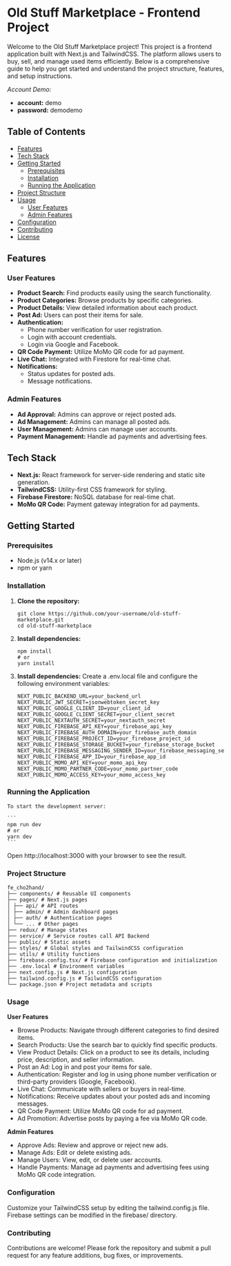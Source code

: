 # Old Stuff Marketplace - Frontend Project

Welcome to the Old Stuff Marketplace project! This project is a frontend application built with Next.js and TailwindCSS. The platform allows users to buy, sell, and manage used items efficiently. Below is a comprehensive guide to help you get started and understand the project structure, features, and setup instructions.

_Account Demo:_

- **account:** demo
- **password:** demodemo

## Table of Contents

- [Features](#features)
- [Tech Stack](#tech-stack)
- [Getting Started](#getting-started)
  - [Prerequisites](#prerequisites)
  - [Installation](#installation)
  - [Running the Application](#running-the-application)
- [Project Structure](#project-structure)
- [Usage](#usage)
  - [User Features](#user-features)
  - [Admin Features](#admin-features)
- [Configuration](#configuration)
- [Contributing](#contributing)
- [License](#license)

## Features

### User Features

- **Product Search:** Find products easily using the search functionality.
- **Product Categories:** Browse products by specific categories.
- **Product Details:** View detailed information about each product.
- **Post Ad:** Users can post their items for sale.
- **Authentication:**
  - Phone number verification for user registration.
  - Login with account credentials.
  - Login via Google and Facebook.
- **QR Code Payment:** Utilize MoMo QR code for ad payment.
- **Live Chat:** Integrated with Firestore for real-time chat.
- **Notifications:**
  - Status updates for posted ads.
  - Message notifications.

### Admin Features

- **Ad Approval:** Admins can approve or reject posted ads.
- **Ad Management:** Admins can manage all posted ads.
- **User Management:** Admins can manage user accounts.
- **Payment Management:** Handle ad payments and advertising fees.

## Tech Stack

- **Next.js:** React framework for server-side rendering and static site generation.
- **TailwindCSS:** Utility-first CSS framework for styling.
- **Firebase Firestore:** NoSQL database for real-time chat.
- **MoMo QR Code:** Payment gateway integration for ad payments.

## Getting Started

### Prerequisites

- Node.js (v14.x or later)
- npm or yarn

### Installation

1. **Clone the repository:**
   ```
   git clone https://github.com/your-username/old-stuff-marketplace.git
   cd old-stuff-marketplace
   ```
2. **Install dependencies:**
   ```
   npm install
   # or
   yarn install
   ```
3. **Install dependencies:**
   Create a .env.local file and configure the following environment variables:

   ```
   NEXT_PUBLIC_BACKEND_URL=your_backend_url
   NEXT_PUBLIC_JWT_SECRET=jsonwebtoken_secret_key
   NEXT_PUBLIC_GOOGLE_CLIENT_ID=your_client_id
   NEXT_PUBLIC_GOOGLE_CLIENT_SECRET=your_client_secret
   NEXT_PUBLIC_NEXTAUTH_SECRET=your_nextauth_secret
   NEXT_PUBLIC_FIREBASE_API_KEY=your_firebase_api_key
   NEXT_PUBLIC_FIREBASE_AUTH_DOMAIN=your_firebase_auth_domain
   NEXT_PUBLIC_FIREBASE_PROJECT_ID=your_firebase_project_id
   NEXT_PUBLIC_FIREBASE_STORAGE_BUCKET=your_firebase_storage_bucket
   NEXT_PUBLIC_FIREBASE_MESSAGING_SENDER_ID=your_firebase_messaging_sender_id
   NEXT_PUBLIC_FIREBASE_APP_ID=your_firebase_app_id
   NEXT_PUBLIC_MOMO_API_KEY=your_momo_api_key
   NEXT_PUBLIC_MOMO_PARTNER_CODE=your_momo_partner_code
   NEXT_PUBLIC_MOMO_ACCESS_KEY=your_momo_access_key
   ```

### Running the Application

    To start the development server:

    ```
    npm run dev
    # or
    yarn dev
    ```

Open http://localhost:3000 with your browser to see the result.

### Project Structure

```
fe_cho2hand/
├── components/ # Reusable UI components
├── pages/ # Next.js pages
│ ├── api/ # API routes
│ ├── admin/ # Admin dashboard pages
│ ├── auth/ # Authentication pages
│ └── ... # Other pages
├── redux/ # Manage states
├── service/ # Service routes call API Backend
├── public/ # Static assets
├── styles/ # Global styles and TailwindCSS configuration
├── utils/ # Utility functions
├── firebase.config.tsx/ # Firebase configuration and initialization
├── .env.local # Environment variables
├── next.config.js # Next.js configuration
├── tailwind.config.js # TailwindCSS configuration
└── package.json # Project metadata and scripts

```

### Usage

**User Features**

- Browse Products: Navigate through different categories to find desired items.
- Search Products: Use the search bar to quickly find specific products.
- View Product Details: Click on a product to see its details, including price, description, and seller information.
- Post an Ad: Log in and post your items for sale.
- Authentication: Register and log in using phone number verification or third-party providers (Google, Facebook).
- Live Chat: Communicate with sellers or buyers in real-time.
- Notifications: Receive updates about your posted ads and incoming messages.
- QR Code Payment: Utilize MoMo QR code for ad payment.
- Ad Promotion: Advertise posts by paying a fee via MoMo QR code.

**Admin Features**

- Approve Ads: Review and approve or reject new ads.
- Manage Ads: Edit or delete existing ads.
- Manage Users: View, edit, or delete user accounts.
- Handle Payments: Manage ad payments and advertising fees using MoMo QR code integration.

### Configuration

Customize your TailwindCSS setup by editing the tailwind.config.js file. Firebase settings can be modified in the firebase/ directory.

### Contributing

Contributions are welcome! Please fork the repository and submit a pull request for any feature additions, bug fixes, or improvements.
